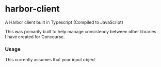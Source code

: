 # harbor-client
A Harbor client built in Typescript (Compiled to JavaScript)

This was primarily built to help manage consistency between other libraries I have created for Concourse. 

### Usage
This currently assumes that your input object